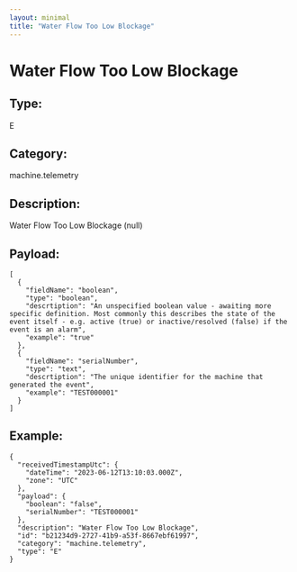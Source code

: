 ```yaml
---
layout: minimal
title: "Water Flow Too Low Blockage"
---
```


# Water Flow Too Low Blockage

## Type:

E

## Category:

machine.telemetry

## Description: 

Water Flow Too Low Blockage (null)

## Payload:

```
[
  {
    "fieldName": "boolean",
    "type": "boolean",
    "descrtiption": "An unspecified boolean value - awaiting more specific definition. Most commonly this describes the state of the event itself - e.g. active (true) or inactive/resolved (false) if the event is an alarm",
    "example": "true"
  },
  {
    "fieldName": "serialNumber",
    "type": "text",
    "descrtiption": "The unique identifier for the machine that generated the event",
    "example": "TEST000001"
  }
]
```

## Example:

```
{
  "receivedTimestampUtc": {
    "dateTime": "2023-06-12T13:10:03.000Z",
    "zone": "UTC"
  },
  "payload": {
    "boolean": "false",
    "serialNumber": "TEST000001"
  },
  "description": "Water Flow Too Low Blockage",
  "id": "b21234d9-2727-41b9-a53f-8667ebf61997",
  "category": "machine.telemetry",
  "type": "E"
}
```
